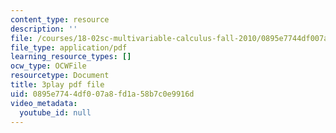 ```yaml
---
content_type: resource
description: ''
file: /courses/18-02sc-multivariable-calculus-fall-2010/0895e7744df007a8fd1a58b7c0e9916d_jUrPIbJWpOA.pdf
file_type: application/pdf
learning_resource_types: []
ocw_type: OCWFile
resourcetype: Document
title: 3play pdf file
uid: 0895e774-4df0-07a8-fd1a-58b7c0e9916d
video_metadata:
  youtube_id: null
---
```

